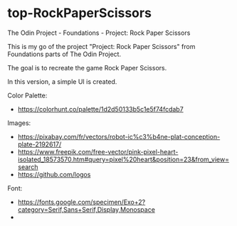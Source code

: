 # top-RockPaperScissors
The Odin Project - Foundations - Project: Rock Paper Scissors

This is my go of the project "Project: Rock Paper Scissors" from Foundations parts of The Odin Project.

The goal is to recreate the game Rock Paper Scissors. 

In this version, a simple UI is created. 


Color Palette:
- https://colorhunt.co/palette/1d2d50133b5c1e5f74fcdab7

Images:
- https://pixabay.com/fr/vectors/robot-ic%c3%b4ne-plat-conception-plate-2192617/
- https://www.freepik.com/free-vector/pink-pixel-heart-isolated_18573570.htm#query=pixel%20heart&position=23&from_view=search
- https://github.com/logos

Font:
- https://fonts.google.com/specimen/Exo+2?category=Serif,Sans+Serif,Display,Monospace
- 


